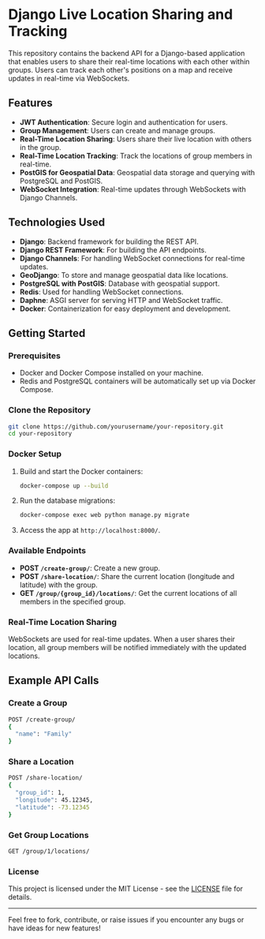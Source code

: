 # Django Live Location Sharing and Tracking

This repository contains the backend API for a Django-based application that enables users to share their real-time locations with each other within groups. Users can track each other's positions on a map and receive updates in real-time via WebSockets.

## Features
- **JWT Authentication**: Secure login and authentication for users.
- **Group Management**: Users can create and manage groups.
- **Real-Time Location Sharing**: Users share their live location with others in the group.
- **Real-Time Location Tracking**: Track the locations of group members in real-time.
- **PostGIS for Geospatial Data**: Geospatial data storage and querying with PostgreSQL and PostGIS.
- **WebSocket Integration**: Real-time updates through WebSockets with Django Channels.

## Technologies Used
- **Django**: Backend framework for building the REST API.
- **Django REST Framework**: For building the API endpoints.
- **Django Channels**: For handling WebSocket connections for real-time updates.
- **GeoDjango**: To store and manage geospatial data like locations.
- **PostgreSQL with PostGIS**: Database with geospatial support.
- **Redis**: Used for handling WebSocket connections.
- **Daphne**: ASGI server for serving HTTP and WebSocket traffic.
- **Docker**: Containerization for easy deployment and development.

## Getting Started

### Prerequisites
- Docker and Docker Compose installed on your machine.
- Redis and PostgreSQL containers will be automatically set up via Docker Compose.

### Clone the Repository

```bash
git clone https://github.com/yourusername/your-repository.git
cd your-repository
```

### Docker Setup

1. Build and start the Docker containers:

   ```bash
   docker-compose up --build
   ```

2. Run the database migrations:

   ```bash
   docker-compose exec web python manage.py migrate
   ```

3. Access the app at `http://localhost:8000/`.

### Available Endpoints

- **POST `/create-group/`**: Create a new group.
- **POST `/share-location/`**: Share the current location (longitude and latitude) with the group.
- **GET `/group/{group_id}/locations/`**: Get the current locations of all members in the specified group.

### Real-Time Location Sharing

WebSockets are used for real-time updates. When a user shares their location, all group members will be notified immediately with the updated locations.

## Example API Calls

### Create a Group
```bash
POST /create-group/
{
  "name": "Family"
}
```

### Share a Location
```bash
POST /share-location/
{
  "group_id": 1,
  "longitude": 45.12345,
  "latitude": -73.12345
}
```

### Get Group Locations
```bash
GET /group/1/locations/
```

### License
This project is licensed under the MIT License - see the [LICENSE](LICENSE) file for details.

---

Feel free to fork, contribute, or raise issues if you encounter any bugs or have ideas for new features!
